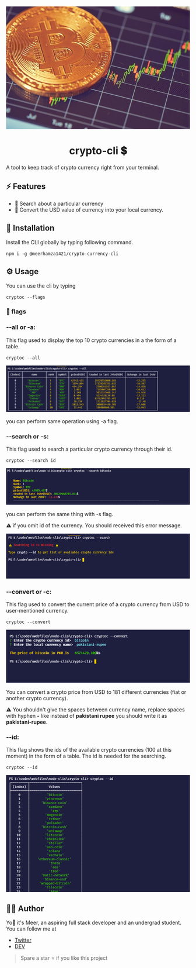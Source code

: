 ![something went wrong](./readme-assets/header.jpg)
<div align="center">
<h1>crypto-cli 💲</h1> 
</div>
A tool to keep track of crypto currency right from your terminal.

## ⚡ Features

- 🔎 Search about a particular currency
- 💱 Convert the USD value of currency into your local currency.

## 🔻 Installation
Install the CLI globally by typing following command.

    npm i -g @meerhamza1421/crypto-currency-cli


## ⚙️ Usage

You can use the cli by typing 

    cryptoc --flags

### 🏁 flags
### --all or -a:
This flag used to display the top 10 crypto currencies in a the form of a table.

    cryptoc --all

![something went wrong](./readme-assets/--all-screenshot.png)

you can perform same operation using -a flag.

### --search or -s:
This flag used to search a particular crypto currency through their id.

    cryptoc --search id

![something went wrong](./readme-assets/--search-screenshot.png)

you can perform the same thing with -s flag.

⚠️ if you omit id of the currency. You should received this error message.

![something went wrong](./readme-assets/--search-error-screenshot.png)

### --convert or -c:

This flag used to convert the current price of a crypto currency from USD to user-mentioned currency.

    cryptoc --convert

![something went wrong](./readme-assets/--convert-screenshot.png)

You can convert a crypto price from USD to 181 different currencies (fiat or another crypto currency).

⚠️ You shouldn't give the spaces between currency name, replace spaces with hyphen **-** like instead of **pakistani rupee** you should write it as **pakistani-rupee**.

### --id:

This flag shows the ids of the available crypto currencies (100 at this moment) in the form of a table. The id is needed for the searching.

    cryptoc --id

![something went wrong](./readme-assets/--id.png)



## 👨‍💻 Author
Yo👋 it's Meer, an aspiring full stack developer and an undergrad student.
You can follow me at

- [Twitter](https://twitter.com/MeerHamza1421)
- [DEV](https://dev.to/meerhamza1421)

>Spare a star ⭐ if you like this project